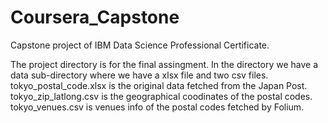 # Coursera_Capstone
Capstone project of IBM Data Science Professional Certificate.

The project directory is for the final assingment.
In the directory we have a data sub-directory where we have a xlsx file and two csv files.
tokyo_postal_code.xlsx is the original data fetched from the Japan Post.
tokyo_zip_latlong.csv is the geographical coodinates of the postal codes.
tokyo_venues.csv is venues info of the postal codes fetched by Folium.
